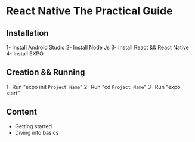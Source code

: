 # React Native The Practical Guide

## Installation

1- Install Android Studio
2- Install Node Js
3- Install React && React Native
4- Install EXPO

## Creation && Running

1- Run "expo init `Project Name`"
2- Run "cd `Project Name`"
3- Run "expo start"

## Content

- Getting started
- Diving into basics
